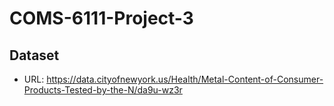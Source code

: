 # COMS-6111-Project-3

## Dataset
- URL: https://data.cityofnewyork.us/Health/Metal-Content-of-Consumer-Products-Tested-by-the-N/da9u-wz3r